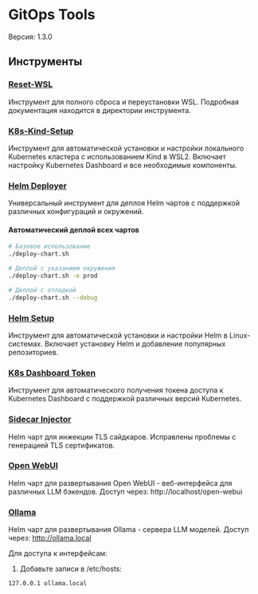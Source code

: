 # GitOps Tools

Версия: 1.3.0
## Инструменты

### [Reset-WSL](./tools/reset-wsl)
Инструмент для полного сброса и переустановки WSL. Подробная документация находится в директории инструмента.

### [K8s-Kind-Setup](./tools/k8s-kind-setup)
Инструмент для автоматической установки и настройки локального Kubernetes кластера с использованием Kind в WSL2. Включает настройку Kubernetes Dashboard и все необходимые компоненты.

### [Helm Deployer](./tools/helm-deployer)
Универсальный инструмент для деплоя Helm чартов с поддержкой различных конфигураций и окружений.

#### Автоматический деплой всех чартов
```bash
# Базовое использование
./deploy-chart.sh

# Деплой с указанием окружения
./deploy-chart.sh -e prod

# Деплой с отладкой
./deploy-chart.sh --debug
```

### [Helm Setup](./tools/helm-setup)
Инструмент для автоматической установки и настройки Helm в Linux-системах. Включает установку Helm и добавление популярных репозиториев.

### [K8s Dashboard Token](./tools/k8s-dashboard-token)
Инструмент для автоматического получения токена доступа к Kubernetes Dashboard с поддержкой различных версий Kubernetes.

### [Sidecar Injector](./helm-charts/sidecar-injector)
Helm чарт для инжекции TLS сайдкаров.
Исправлены проблемы с генерацией TLS сертификатов.

### [Open WebUI](./helm-charts/open-webui)
Helm чарт для развертывания Open WebUI - веб-интерфейса для различных LLM бэкендов.
Доступ через: http://localhost/open-webui

### [Ollama](./helm-charts/ollama)
Helm чарт для развертывания Ollama - сервера LLM моделей.
Доступ через: http://ollama.local

Для доступа к интерфейсам:
1. Добавьте записи в /etc/hosts:
```bash
127.0.0.1 ollama.local
```